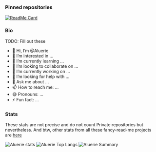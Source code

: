 
### Pinned repositories

[![ReadMe Card](https://github-readme-stats.vercel.app/api/pin/?username=Aluerie&repo=Irenesbot&theme=github_dark&show_owner=True)](https://github.com/Aluerie/Irenesbot)

### Bio

TODO: Fill out these

- 👋 Hi, I’m @Aluerie
- 👀 I’m interested in ...
- 🌱 I’m currently learning ...
- 💞️ I’m looking to collaborate on ...
- 🔭 I’m currently working on ...
- 🤔 I’m looking for help with ...
- 💬 Ask me about ...
- 📫 How to reach me: ...
- 😄 Pronouns: ...
- ⚡ Fun fact: ...

### Stats

These stats are not precise and do not count Private repositories but nevertheless. And btw, other stats from all these fancy-read-me projects are [here](https://github.com/Aluerie/Aluerie/blob/main/STATS.md)

![Aluerie stats](https://github-readme-stats.vercel.app/api?username=Aluerie&include_all_commits=True&count_private=true&show_icons=true&theme=github_dark&line_height=19&hide_title=True&hide_rank=True)
![Aluerie Top Langs](https://github-readme-stats.vercel.app/api/top-langs/?username=Aluerie&theme=github_dark&layout=compact&card_width=203&hide_title=True&langs_count=10)
![Aluerie Summary](https://github-profile-summary-cards.vercel.app/api/cards/profile-details?username=Aluerie&theme=github_dark&count_private=true)
